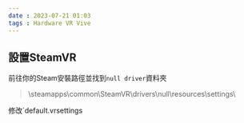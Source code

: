 ```yaml
---
date : 2023-07-21 01:03
tags : Hardware VR Vive
---
```


## 設置SteamVR

前往你的Steam安裝路徑並找到`null driver`資料夾

>\steamapps\common\SteamVR\drivers\null\resources\settings\


修改`default.vrsettings